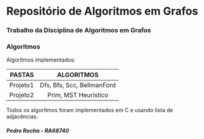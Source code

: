 # Repositório de Algoritmos em Grafos

###  Trabalho da Disciplina de Algoritmos em Grafos
###  Algoritmos
Algoritmos implementados:

| PASTAS | ALGORITMOS | 
| -----: | :--------: |
| Projeto1  | Dfs, Bfs, Scc, BellmanFord | 
| Projeto2  | Prim, MST Heurístico | 

Todos os algoritmos foram implementados em C e usando lista de adjacências.

##### Pedro Rocha - RA68740
